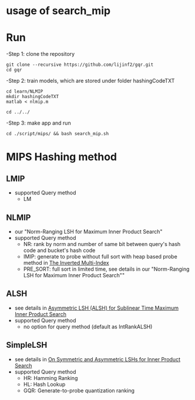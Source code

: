 usage of search_mip
==================

# Run
-Step 1: clone the repository

    git clone --recursive https://github.com/lijinf2/gqr.git
    cd gqr

-Step 2: train models, which are stored under folder hashingCodeTXT

    cd learn/NLMIP
    mkdir hashingCodeTXT
    matlab < nlmip.m

    cd ../../

-Step 3: make app and run

    cd ./script/mips/ && bash search_mip.sh

# MIPS Hashing method

## LMIP
- supported Query method
    * LM

## NLMIP
- our "Norm-Ranging LSH for Maximum Inner Product Search"
- supported Query method
    * NR: rank by norm and number of same bit between query's hash code and bucket's hash code
    * IMIP: generate to probe without full sort with heap based probe method in [The Inverted Multi-Index](https://www.google.com.hk/search?q=The+Inverted+Multi-Index&oq=The+Inverted+Multi-Index&aqs=chrome..69i57j69i61l2j69i60&sourceid=chrome&ie=UTF-8)
    * PRE_SORT: full sort in limited time, see details in our "Norm-Ranging LSH for Maximum Inner Product Search""

## ALSH
- see details in [Asymmetric LSH (ALSH) for Sublinear Time Maximum Inner Product Search](https://arxiv.org/pdf/1405.5869.pdf)
- supported Query method
    * no option for query method (default as IntRankALSH)

## SimpleLSH
- see details in [On Symmetric and Asymmetric LSHs for Inner Product Search](https://arxiv.org/pdf/1410.5518.pdf)
- supported Query method
    - HR: Hamming Ranking
    - HL: Hash Lookup
    - GQR: Generate-to-probe quantization ranking

